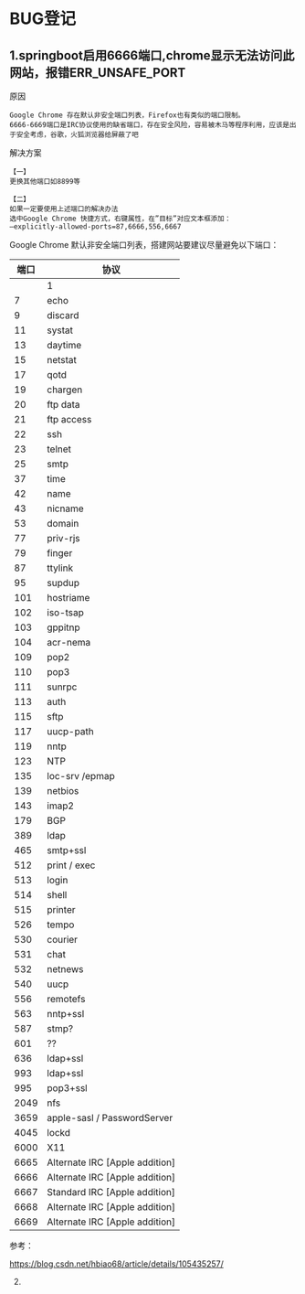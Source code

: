 # BUG登记
## 1.springboot启用6666端口,chrome显示无法访问此网站，报错ERR_UNSAFE_PORT
原因
```
Google Chrome 存在默认非安全端口列表，Firefox也有类似的端口限制。
6666-6669端口是IRC协议使用的缺省端口，存在安全风险，容易被木马等程序利用，应该是出于安全考虑，谷歌，火狐浏览器给屏蔽了吧
```

解决方案

```
【一】
更换其他端口如8899等

【二】
如果一定要使用上述端口的解决办法
选中Google Chrome 快捷方式，右键属性，在”目标”对应文本框添加：
–explicitly-allowed-ports=87,6666,556,6667
```

Google Chrome 默认非安全端口列表，搭建网站要建议尽量避免以下端口：

 | 端口 | 协议 |
 | ---- | ------ |
 | | 1 | tcpmux |
 | 7 | echo |
 | 9 | discard |
 | 11 | systat |
 | 13 | daytime |
 | 15 | netstat |
 | 17 | qotd |
 | 19 | chargen |
 | 20 | ftp data |
 | 21 | ftp access |
 | 22 | ssh |
 | 23 | telnet |
 | 25 | smtp |
 | 37 | time |
 | 42 | name |
 | 43 | nicname |
 | 53 | domain |
 | 77 | priv-rjs |
 | 79 | finger |
 | 87 | ttylink |
 | 95 | supdup |
 | 101 | hostriame |
 | 102 | iso-tsap |
 | 103 | gppitnp |
 | 104 | acr-nema |
 | 109 | pop2 |
 | 110 | pop3 |
 | 111 | sunrpc |
 | 113 | auth |
 | 115 | sftp |
 | 117 | uucp-path |
 | 119 | nntp |
 | 123 | NTP |
 | 135 | loc-srv /epmap |
 | 139 | netbios |
 | 143 | imap2 |
 | 179 | BGP |
 | 389 | ldap |
 | 465 | smtp+ssl |
 | 512 | print / exec |
 | 513 | login |
 | 514 | shell |
 | 515 | printer |
 | 526 | tempo |
 | 530 | courier |
 | 531 | chat |
 | 532 | netnews |
 | 540 | uucp |
 | 556 | remotefs |
 | 563 | nntp+ssl |
 | 587 | stmp? |
 | 601 | ?? |
 | 636 | ldap+ssl |
 | 993 | ldap+ssl |
 | 995 | pop3+ssl |
 | 2049 | nfs |
 | 3659 | apple-sasl / PasswordServer |
 | 4045 | lockd |
 | 6000 | X11 |
 | 6665 | Alternate IRC [Apple addition] |
 | 6666 | Alternate IRC [Apple addition] |
 | 6667 | Standard IRC [Apple addition] |
 | 6668 | Alternate IRC [Apple addition] |
 | 6669 | Alternate IRC [Apple addition] |

参考：

https://blog.csdn.net/hbiao68/article/details/105435257/



2.

